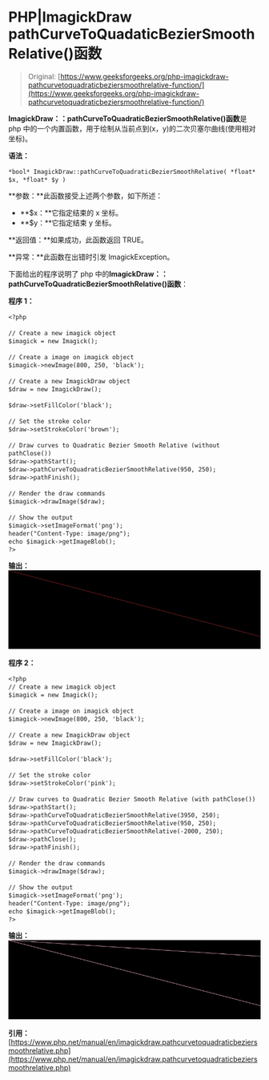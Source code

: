# PHP|ImagickDraw pathCurveToQuadaticBezierSmoothRelative()函数

> Original: [https://www.geeksforgeeks.org/php-imagickdraw-pathcurvetoquadraticbeziersmoothrelative-function/](https://www.geeksforgeeks.org/php-imagickdraw-pathcurvetoquadraticbeziersmoothrelative-function/)

**ImagickDraw：：pathCurveToQuadraticBezierSmoothRelative()函数**是 php 中的一个内置函数，用于绘制从当前点到(x，y)的二次贝塞尔曲线(使用相对坐标)。

**语法：**

```
*bool* ImagickDraw::pathCurveToQuadraticBezierSmoothRelative( *float* $x, *float* $y )
```

**参数：**此函数接受上述两个参数，如下所述：

*   **$x：**它指定结束的 x 坐标。
*   **$y：**它指定结束 y 坐标。

**返回值：**如果成功，此函数返回 TRUE。

**异常：**此函数在出错时引发 ImagickException。

下面给出的程序说明了 php 中的**ImagickDraw：：pathCurveToQuadraticBezierSmoothRelative()函数**：

**程序 1：**

```
<?php

// Create a new imagick object
$imagick = new Imagick();

// Create a image on imagick object
$imagick->newImage(800, 250, 'black');

// Create a new ImagickDraw object
$draw = new ImagickDraw();

$draw->setFillColor('black');

// Set the stroke color
$draw->setStrokeColor('brown');

// Draw curves to Quadratic Bezier Smooth Relative (without pathClose())
$draw->pathStart();
$draw->pathCurveToQuadraticBezierSmoothRelative(950, 250);
$draw->pathFinish();

// Render the draw commands
$imagick->drawImage($draw);

// Show the output
$imagick->setImageFormat('png');
header("Content-Type: image/png");
echo $imagick->getImageBlob();
?>
```

**输出：**
![](img/df0273cb436f329a6d1ab8f7455de16b.png)

**程序 2：**

```
<?php
// Create a new imagick object
$imagick = new Imagick();

// Create a image on imagick object
$imagick->newImage(800, 250, 'black');

// Create a new ImagickDraw object
$draw = new ImagickDraw();

$draw->setFillColor('black');

// Set the stroke color
$draw->setStrokeColor('pink');

// Draw curves to Quadratic Bezier Smooth Relative (with pathClose())
$draw->pathStart();
$draw->pathCurveToQuadraticBezierSmoothRelative(3950, 250);
$draw->pathCurveToQuadraticBezierSmoothRelative(950, 250);
$draw->pathCurveToQuadraticBezierSmoothRelative(-2000, 250);
$draw->pathClose();
$draw->pathFinish();

// Render the draw commands
$imagick->drawImage($draw);

// Show the output
$imagick->setImageFormat('png');
header("Content-Type: image/png");
echo $imagick->getImageBlob();
?>
```

**输出：**
![](img/da5c74bfbcb7d8715063e9ba7d20d808.png)

**引用：**[https://www.php.net/manual/en/imagickdraw.pathcurvetoquadraticbeziersmoothrelative.php](https://www.php.net/manual/en/imagickdraw.pathcurvetoquadraticbeziersmoothrelative.php)